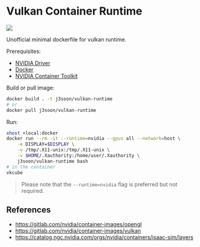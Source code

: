 # Vulkan Container Runtime

[<img src="https://img.shields.io/badge/dockerhub-image-important.svg?logo=docker">](https://hub.docker.com/r/j3soon/vulkan-runtime/tags)

Unofficial minimal dockerfile for vulkan runtime.

Prerequisites:
- [NVIDIA Driver](https://ubuntu.com/server/docs/nvidia-drivers-installation)
- [Docker](https://docs.docker.com/engine/install/ubuntu/)
- [NVIDIA Container Toolkit](https://docs.nvidia.com/datacenter/cloud-native/container-toolkit/latest/install-guide.html)

Build or pull image:

```sh
docker build . -t j3soon/vulkan-runtime
# or
docker pull j3soon/vulkan-runtime
```

Run:

```sh
xhost +local:docker
docker run --rm -it --runtime=nvidia --gpus all --network=host \
    -e DISPLAY=$DISPLAY \
    -v /tmp/.X11-unix:/tmp/.X11-unix \
    -v $HOME/.Xauthority:/home/user/.Xauthority \
    j3soon/vulkan-runtime bash
# in the container
vkcube
```

> Please note that the `--runtime=nvidia` flag is preferred but not required.

## References

- <https://gitlab.com/nvidia/container-images/opengl>
- <https://gitlab.com/nvidia/container-images/vulkan>
- <https://catalog.ngc.nvidia.com/orgs/nvidia/containers/isaac-sim/layers>
